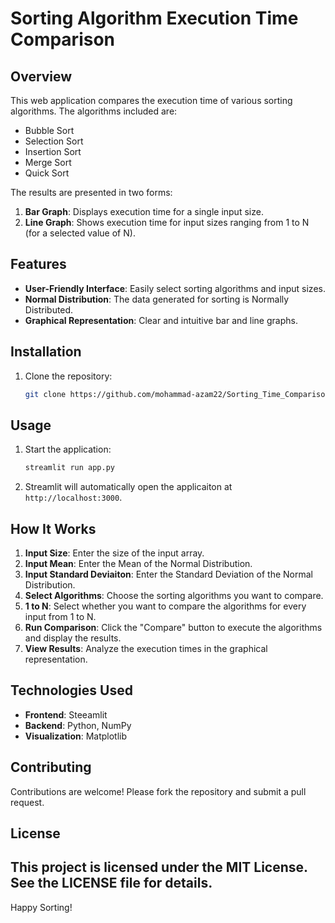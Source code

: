 # Sorting Algorithm Execution Time Comparison

## Overview
This web application compares the execution time of various sorting algorithms. The algorithms included are:
- Bubble Sort
- Selection Sort
- Insertion Sort
- Merge Sort
- Quick Sort

The results are presented in two forms:
1. **Bar Graph**: Displays execution time for a single input size.
2. **Line Graph**: Shows execution time for input sizes ranging from 1 to N (for a selected value of N).

## Features
- **User-Friendly Interface**: Easily select sorting algorithms and input sizes.
- **Normal Distribution**: The data generated for sorting is Normally Distributed.
- **Graphical Representation**: Clear and intuitive bar and line graphs.

## Installation
1. Clone the repository:
    ```bash
    git clone https://github.com/mohammad-azam22/Sorting_Time_Comparison.git
    ```

## Usage
1. Start the application:
    ```bash
    streamlit run app.py
    ```
2. Streamlit will automatically open the applicaiton at `http://localhost:3000`.

## How It Works
1. **Input Size**: Enter the size of the input array.
2. **Input Mean**: Enter the Mean of the Normal Distribution.
3. **Input Standard Deviaiton**: Enter the Standard Deviation of the Normal Distribution.
4. **Select Algorithms**: Choose the sorting algorithms you want to compare.
5. **1 to N**: Select whether you want to compare the algorithms for every input from 1 to N.
6. **Run Comparison**: Click the "Compare" button to execute the algorithms and display the results.
7. **View Results**: Analyze the execution times in the graphical representation.

## Technologies Used
- **Frontend**: Steeamlit
- **Backend**: Python, NumPy
- **Visualization**: Matplotlib

## Contributing
Contributions are welcome! Please fork the repository and submit a pull request.

## License
This project is licensed under the MIT License. See the LICENSE file for details.
---
Happy Sorting!
